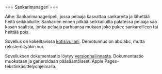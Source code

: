 === Sankarimanageri ===

Aihe: Sankarimanageripeli, jossa pelaaja kasvattaa sankareita ja
lähettää heitä seikkailuille. Sankarien ennen pitkää seikkailuilta
palatessa pelaaja saa kasan saalista, jonka pelaaja parhaansa mukaan
joko pukee sankareilleen tai heittää pois.

Sovellus on kokeiltavissa [kotisivullani](http://www.hylje.fi/sankarit/).
Demotunnus on abc:abc, mutta rekisteröityäkin voi.

Sovelluksen dokumentaatio löytyy
[versionhallinnasta](docs/intro.pdf). Dokumentaatio muokataan ja
generoidaan pääsääntöisesti Apple Pages-tekstinkäsittelyohjelmalla.
